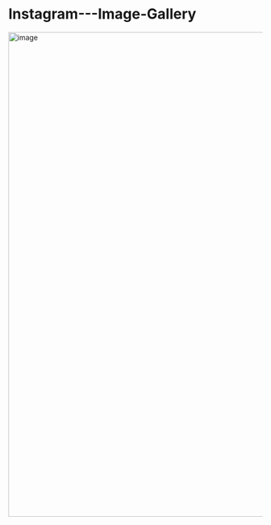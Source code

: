 # Instagram---Image-Gallery
<img width="960" alt="image" src="https://github.com/GurpeetKaur31/Instagram---Image-Gallery/assets/97333714/8898c42f-67e2-434e-a8c6-6c85715063b6">
